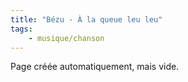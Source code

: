 ```yaml
---
title: "Bézu - À la queue leu leu"
tags:
    - musique/chanson
---
```


Page créée automatiquement, mais vide.

